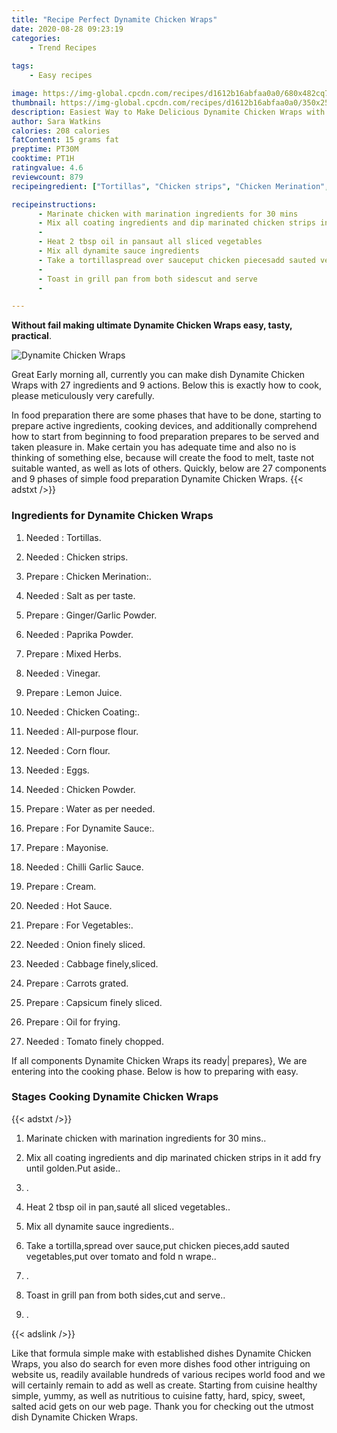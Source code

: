 ```yaml
---
title: "Recipe Perfect Dynamite Chicken Wraps"
date: 2020-08-28 09:23:19
categories:
    - Trend Recipes
    
tags:
    - Easy recipes

image: https://img-global.cpcdn.com/recipes/d1612b16abfaa0a0/680x482cq70/dynamite-chicken-wraps-recipe-main-photo.jpg
thumbnail: https://img-global.cpcdn.com/recipes/d1612b16abfaa0a0/350x250cq70/dynamite-chicken-wraps-recipe-main-photo.jpg
description: Easiest Way to Make Delicious Dynamite Chicken Wraps with 27 ingredients and 9 stages of easy cooking.
author: Sara Watkins
calories: 208 calories
fatContent: 15 grams fat
preptime: PT30M
cooktime: PT1H
ratingvalue: 4.6
reviewcount: 879
recipeingredient: ["Tortillas", "Chicken strips", "Chicken Merination", "Salt as per taste", "GingerGarlic Powder", "Paprika Powder", "Mixed Herbs", "Vinegar", "Lemon Juice", "Chicken Coating", "Allpurpose flour", "Corn flour", "Eggs", "Chicken Powder", "Water as per needed", "For Dynamite Sauce", "Mayonise", "Chilli Garlic Sauce", "Cream", "Hot Sauce", "For Vegetables", "Onion finely sliced", "Cabbage  finelysliced", "Carrots grated", "Capsicum finely sliced", "Oil for frying", "Tomato finely chopped"]

recipeinstructions: 
      - Marinate chicken with marination ingredients for 30 mins 
      - Mix all coating ingredients and dip marinated chicken strips in it add fry until goldenPut aside 
      -  
      - Heat 2 tbsp oil in pansaut all sliced vegetables 
      - Mix all dynamite sauce ingredients 
      - Take a tortillaspread over sauceput chicken piecesadd sauted vegetablesput over tomato and fold n wrape 
      -  
      - Toast in grill pan from both sidescut and serve 
      - 

---
```




**Without fail making ultimate Dynamite Chicken Wraps easy, tasty, practical**. 


![Dynamite Chicken Wraps](https://img-global.cpcdn.com/recipes/d1612b16abfaa0a0/680x482cq70/dynamite-chicken-wraps-recipe-main-photo.jpg "Dynamite Chicken Wraps")




Great Early morning all, currently you can make dish Dynamite Chicken Wraps with 27 ingredients and 9 actions. Below this is exactly how to cook, please meticulously very carefully.

In food preparation there are some phases that have to be done, starting to prepare active ingredients, cooking devices, and additionally comprehend how to start from beginning to food preparation prepares to be served and taken pleasure in. Make certain you has adequate time and also no is thinking of something else, because will create the food to melt, taste not suitable wanted, as well as lots of others. Quickly, below are 27 components and 9 phases of simple food preparation Dynamite Chicken Wraps.
{{< adstxt />}}

### Ingredients for Dynamite Chicken Wraps


1. Needed  : Tortillas.

1. Needed  : Chicken strips.

1. Prepare  : Chicken Merination:.

1. Needed  : Salt as per taste.

1. Prepare  : Ginger/Garlic Powder.

1. Needed  : Paprika Powder.

1. Prepare  : Mixed Herbs.

1. Needed  : Vinegar.

1. Prepare  : Lemon Juice.

1. Needed  : Chicken Coating:.

1. Needed  : All-purpose flour.

1. Needed  : Corn flour.

1. Needed  : Eggs.

1. Needed  : Chicken Powder.

1. Prepare  : Water as per needed.

1. Prepare  : For Dynamite Sauce:.

1. Prepare  : Mayonise.

1. Needed  : Chilli Garlic Sauce.

1. Prepare  : Cream.

1. Needed  : Hot Sauce.

1. Prepare  : For Vegetables:.

1. Needed  : Onion finely sliced.

1. Needed  : Cabbage  finely,sliced.

1. Prepare  : Carrots grated.

1. Prepare  : Capsicum finely sliced.

1. Prepare  : Oil for frying.

1. Needed  : Tomato finely chopped.



If all components Dynamite Chicken Wraps its ready| prepares}, We are entering into the cooking phase. Below is how to preparing with easy.

### Stages Cooking Dynamite Chicken Wraps

{{< adstxt />}}


1. Marinate chicken with marination ingredients for 30 mins..



1. Mix all coating ingredients and dip marinated chicken strips in it add fry until golden.Put aside..



1. .



1. Heat 2 tbsp oil in pan,sauté all sliced vegetables..



1. Mix all dynamite sauce ingredients..



1. Take a tortilla,spread over sauce,put chicken pieces,add sauted vegetables,put over tomato and fold n wrape..



1. .



1. Toast in grill pan from both sides,cut and serve..



1. .





{{< adslink />}}

Like that formula simple make with established dishes Dynamite Chicken Wraps, you also do search for even more dishes food other intriguing on website us, readily available hundreds of various recipes world food and we will certainly remain to add as well as create. Starting from cuisine healthy simple, yummy, as well as nutritious to cuisine fatty, hard, spicy, sweet, salted acid gets on our web page. Thank you for checking out the utmost dish Dynamite Chicken Wraps.
